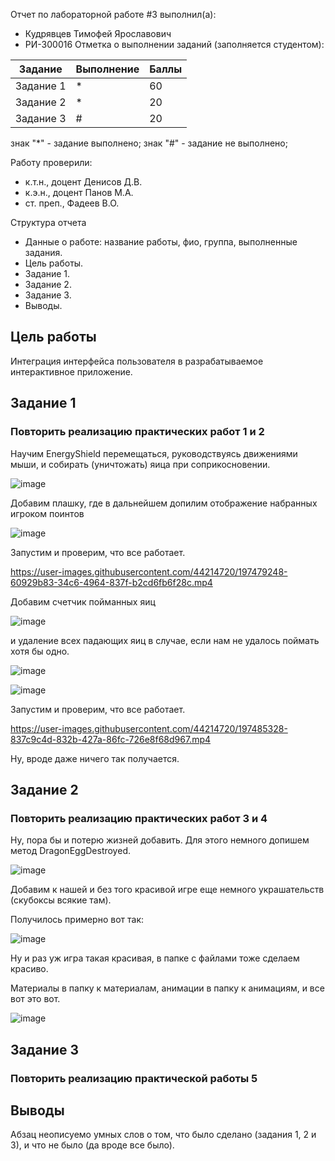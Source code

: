 Отчет по лабораторной работе #3 выполнил(а):
- Кудрявцев Тимофей Ярославович
- РИ-300016
Отметка о выполнении заданий (заполняется студентом):

| Задание | Выполнение | Баллы |
| ------ | ------ | ------ |
| Задание 1 | * | 60 |
| Задание 2 | * | 20 |
| Задание 3 | # | 20 |

знак "*" - задание выполнено; знак "#" - задание не выполнено;

Работу проверили:
- к.т.н., доцент Денисов Д.В.
- к.э.н., доцент Панов М.А.
- ст. преп., Фадеев В.О.

Структура отчета

- Данные о работе: название работы, фио, группа, выполненные задания.
- Цель работы.
- Задание 1.
- Задание 2.
- Задание 3.
- Выводы.

## Цель работы
Интеграция интерфейса пользователя в разрабатываемое интерактивное приложение.

## Задание 1
### Повторить реализацию практических работ 1 и 2
Научим EnergyShield перемещаться, руководствуясь движениями мыши, и собирать (уничтожать) яица при соприкосновении.

![image](https://user-images.githubusercontent.com/44214720/197476084-ac35b2d5-9e83-4fa2-9430-bb95c370ab30.png)

Добавим плашку, где в дальнейшем допилим отображение набранных игроком поинтов

![image](https://user-images.githubusercontent.com/44214720/197478714-396bb087-323d-4756-a9ea-47cb6be3227b.png)

Запустим и проверим, что все работает.

https://user-images.githubusercontent.com/44214720/197479248-60929b83-34c6-4964-837f-b2cd6fb6f28c.mp4

Добавим счетчик пойманных яиц

![image](https://user-images.githubusercontent.com/44214720/197484341-16b4d040-bc42-4219-a09f-6800292362d4.png)

и удаление всех падающих яиц в случае, если нам не удалось поймать хотя бы одно.

![image](https://user-images.githubusercontent.com/44214720/197484698-d03996b9-262f-463e-9094-9b5e1178d674.png)

![image](https://user-images.githubusercontent.com/44214720/197484760-9cf722c4-a3a7-49ed-853e-a11304aca86f.png)

Запустим и проверим, что все работает.

https://user-images.githubusercontent.com/44214720/197485328-837c9c4d-832b-427a-86fc-726e8f68d967.mp4

Ну, вроде даже ничего так получается.

## Задание 2
### Повторить реализацию практических работ 3 и 4

Ну, пора бы и потерю жизней добавить.
Для этого немного допишем метод DragonEggDestroyed.

![image](https://user-images.githubusercontent.com/44214720/197490721-36dddbe1-b1df-4a34-a96a-7d9c8c69ffab.png)

Добавим к нашей и без того красивой игре еще немного украшательств (скубоксы всякие там).

Получилось примерно вот так:

![image](https://user-images.githubusercontent.com/44214720/197491087-3d5d3155-3171-40ae-99ce-b053186622ae.png)

Ну и раз уж игра такая красивая, в папке с файлами тоже сделаем красиво.

Материалы в папку к материалам, анимации в папку к анимациям, и все вот это вот.

![image](https://user-images.githubusercontent.com/44214720/197495201-937ba59d-b33d-41a5-9051-00f4278d9a90.png)


## Задание 3
### Повторить реализацию практической работы 5



## Выводы

Абзац неописуемо умных слов о том, что было сделано (задания 1, 2 и 3), и что не было (да вроде все было).

